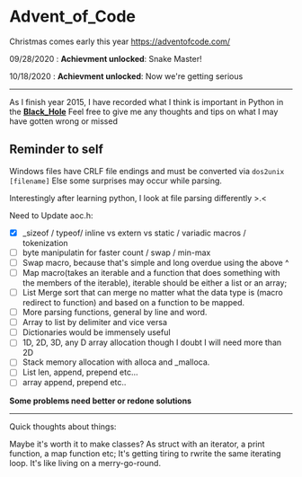 # Advent_of_Code
Christmas comes early this year
https://adventofcode.com/

09/28/2020 : **Achievment unlocked**: Snake Master!

10/18/2020 : **Achievment unlocked**: Now we're getting serious

---

As I finish year 2015, I have recorded what I think is important in Python in the **[Black_Hole][0]**
Feel free to give me any thoughts and tips on what I may have gotten wrong or missed

## Reminder to self

Windows files have CRLF file endings and must be converted via `dos2unix [filename]`
Else some surprises may occur while parsing.

Interestingly after learning python, I look at file parsing differently >.<

Need to Update aoc.h:

 - [x] _sizeof / typeof/ inline vs extern vs static / variadic macros / tokenization
 - [ ] byte manipulatin for  faster count / swap / min-max
 - [ ] Swap macro, because that's simple and long overdue using the above ^
 - [ ] Map macro(takes an iterable and a function that does something with the members of the iterable), iterable should be either a list or an array;
 - [ ] List Merge sort that can merge no matter what the data type is (macro redirect to function) and based on a function to be mapped.
 - [ ] More parsing functions, general by line and word.
 - [ ] Array to list by delimiter and vice versa
 - [ ] Dictionaries would be immensely useful
 - [ ] 1D, 2D, 3D, any D array allocation though I doubt I will need more than 2D
 - [ ] Stack memory allocation with alloca and _malloca.
 - [ ] List len, append, prepend etc...
 - [ ] array append, prepend etc..

**Some problems need better or redone solutions**

---
Quick thoughts about things:

Maybe it's worth it to make classes? As struct with an iterator, a print function, a map function etc; It's getting tiring to rwrite the same iterating loop. It's like living on a merry-go-round.

[0]:https://github.com/FlavorlessQuark/Black_Hole/tree/master/Quarks
